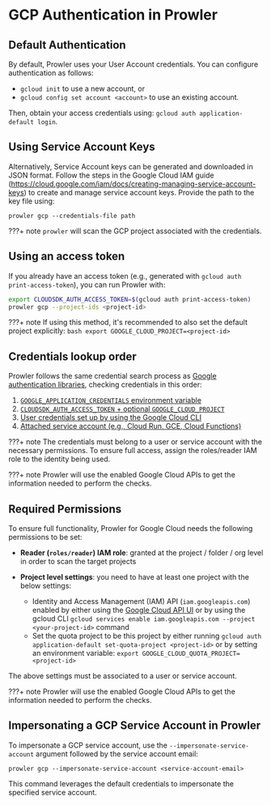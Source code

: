 # GCP Authentication in Prowler

## Default Authentication

By default, Prowler uses your User Account credentials. You can configure authentication as follows:

- `gcloud init` to use a new account, or
- `gcloud config set account <account>` to use an existing account.

Then, obtain your access credentials using: `gcloud auth application-default login`.

## Using Service Account Keys

Alternatively, Service Account keys can be generated and downloaded in JSON format. Follow the steps in the Google Cloud IAM guide (https://cloud.google.com/iam/docs/creating-managing-service-account-keys) to create and manage service account keys. Provide the path to the key file using:

```console
prowler gcp --credentials-file path
```

???+ note
    `prowler` will scan the GCP project associated with the credentials.

## Using an access token

If you already have an access token (e.g., generated with `gcloud auth print-access-token`), you can run Prowler with:

```bash
export CLOUDSDK_AUTH_ACCESS_TOKEN=$(gcloud auth print-access-token)
prowler gcp --project-ids <project-id>
```

???+ note
    If using this method, it's recommended to also set the default project explicitly:
    ```bash
    export GOOGLE_CLOUD_PROJECT=<project-id>
    ```

## Credentials lookup order

Prowler follows the same credential search process as [Google authentication libraries](https://cloud.google.com/docs/authentication/application-default-credentials#search_order), checking credentials in this order:

1. [`GOOGLE_APPLICATION_CREDENTIALS` environment variable](https://cloud.google.com/docs/authentication/application-default-credentials#GAC)
2. [`CLOUDSDK_AUTH_ACCESS_TOKEN` + optional `GOOGLE_CLOUD_PROJECT`](https://cloud.google.com/sdk/gcloud/reference/auth/print-access-token)
3. [User credentials set up by using the Google Cloud CLI](https://cloud.google.com/docs/authentication/application-default-credentials#personal)
4. [Attached service account (e.g., Cloud Run, GCE, Cloud Functions)](https://cloud.google.com/docs/authentication/application-default-credentials#attached-sa)

???+ note
    The credentials must belong to a user or service account with the necessary permissions.
    To ensure full access, assign the roles/reader IAM role to the identity being used.

???+ note
    Prowler will use the enabled Google Cloud APIs to get the information needed to perform the checks.


## Required Permissions

To ensure full functionality, Prowler for Google Cloud needs the following permissions to be set:

- **Reader (`roles/reader`) IAM role**: granted at the project / folder / org level in order to scan the target projects

- **Project level settings**: you need to have at least one project with the below settings:
    - Identity and Access Management (IAM) API (`iam.googleapis.com`) enabled by either using the
    [Google Cloud API UI](https://console.cloud.google.com/apis/api/iam.googleapis.com/metrics) or
    by using the gcloud CLI `gcloud services enable iam.googleapis.com --project <your-project-id>` command
    - Set the quota project to be this project by either running `gcloud auth application-default set-quota-project <project-id>` or by setting an environment variable:
    `export GOOGLE_CLOUD_QUOTA_PROJECT=<project-id>`


The above settings must be associated to a user or service account.

???+ note
    Prowler will use the enabled Google Cloud APIs to get the information needed to perform the checks.

## Impersonating a GCP Service Account in Prowler

To impersonate a GCP service account, use the `--impersonate-service-account` argument followed by the service account email:

```console
prowler gcp --impersonate-service-account <service-account-email>
```

This command leverages the default credentials to impersonate the specified service account.
